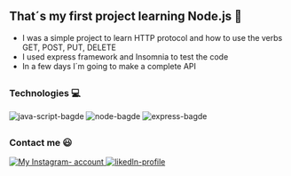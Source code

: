 ## That´s my first project learning Node.js 🚀

  - I was a simple project to learn HTTP protocol and how to use the verbs GET, POST, PUT, DELETE
  - I used express framework and Insomnia to test the code
  - In a few days I´m going to make a complete API 
 
 ##
 
### Technologies 💻
<div>
<img src="https://img.shields.io/badge/JavaScript-F7DF1E?style=for-the-badge&logo=javascript&logoColor=black" alt="java-script-bagde" </img>
<img src="https://img.shields.io/badge/Node.js-43853D?style=for-the-badge&logo=node.js&logoColor=white" alt="node-bagde" </img>
<img src="https://img.shields.io/badge/Express.js-404D59?style=for-the-badge" alt="express-bagde" </img>
</div>

##

### Contact me 😃

<div>
 <a href="https://www.instagram.com/szhenrique0/"> <img src="https://img.shields.io/badge/Instagram-E4405F?style=for-the-badge&logo=instagram&logoColor=white" alt="My Instagram-   account"> </a> 
<a href='https://www.linkedin.com/in/henrique-souza-794500226/' target="_blank" /><img src="https://img.shields.io/badge/LinkedIn-0077B5?style=for-the-badge&logo=linkedin&logoColor=white" alt="likedln-profile"> </a> 
</div>


 
  
